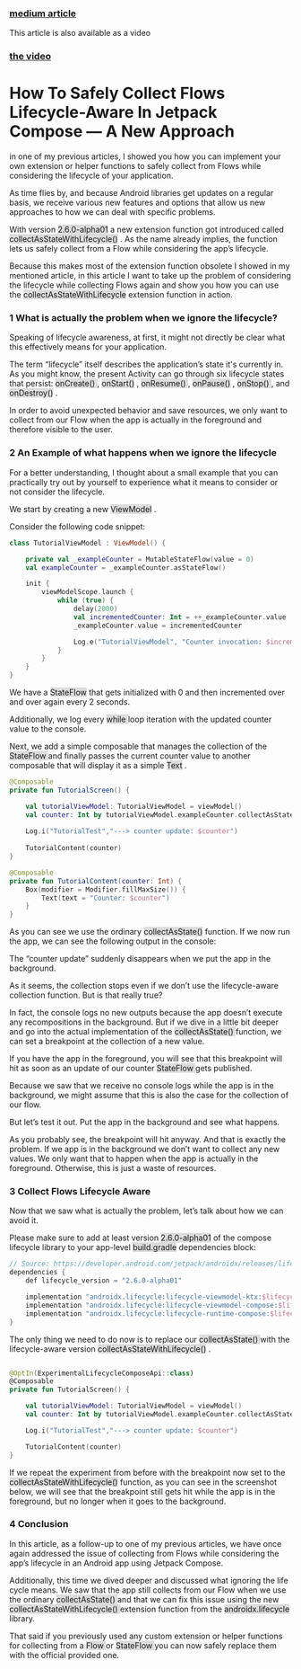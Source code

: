 ### [medium article]( https://link.medium.com/wBafxzJUqvb)
This article is also available as a video
### [the video](https://youtu.be/0lWyiW-uAuA)

# How To Safely Collect Flows Lifecycle-Aware In Jetpack Compose — A New Approach

in one of my previous articles, I showed you how you can implement your own extension or helper functions to safely collect from Flows while considering the lifecycle of your application.

As time flies by, and because Android libraries get updates on a regular basis, we receive various new features and options that allow us new approaches to how we can deal with specific problems.

With version  <Span style="background-color: #DCDCDC">2.6.0-alpha01</span>   a new extension function got introduced called  <Span style="background-color: #DCDCDC"> collectAsStateWithLifecycle()</span>  . As the name already implies, the function lets us safely collect from a Flow while considering the app’s lifecycle.


Because this makes most of the extension function obsolete I showed in my mentioned article, in this article I want to take up the problem of considering the lifecycle while collecting Flows again and show you how you can use the  <Span style="background-color: #DCDCDC"> collectAsStateWithLifecycle</span>   extension function in action.
 
### 1 What is actually the problem when we ignore the lifecycle?

Speaking of lifecycle awareness, at first, it might not directly be clear what this effectively means for your application.

The term “lifecycle” itself describes the application’s state it's currently in. As you might know, the present Activity can go through six lifecycle states that persist:  <Span style="background-color: #DCDCDC">onCreate() </span>   ,  <Span style="background-color: #DCDCDC"> onStart()</span>   ,  <Span style="background-color: #DCDCDC">onResume() </span>   ,  <Span style="background-color: #DCDCDC"> onPause()</span>   ,  <Span style="background-color: #DCDCDC">onStop() </span>   , and  <Span style="background-color: #DCDCDC"> onDestroy()</span>   .



In order to avoid unexpected behavior and save resources, we only want to collect from our Flow when the app is actually in the foreground and therefore visible to the user.


### 2 An Example of what happens when we ignore the lifecycle

For a better understanding, I thought about a small example that you can practically try out by yourself to experience what it means to consider or not consider the lifecycle.

We start by creating a new  <Span style="background-color: #DCDCDC">ViewModel</span>  .

Consider the following code snippet:

```Kotlin
class TutorialViewModel : ViewModel() {

    private val _exampleCounter = MutableStateFlow(value = 0)
    val exampleCounter = _exampleCounter.asStateFlow()

    init {
        viewModelScope.launch {
            while (true) {
                delay(2000)
                val incrementedCounter: Int = ++_exampleCounter.value
                _exampleCounter.value = incrementedCounter

                Log.e("TutorialViewModel", "Counter invocation: $incrementedCounter")
            }
        }
    }
}
```
We have a  <Span style="background-color: #DCDCDC"> StateFlow<Int></span>   that gets initialized with 0 and then incremented over and over again every 2 seconds.

Additionally, we log every  <Span style="background-color: #DCDCDC">while </span>   loop iteration with the updated counter value to the console.

Next, we add a simple composable that manages the collection of the  <Span style="background-color: #DCDCDC">StateFlow </span>   and finally passes the current counter value to another composable that will display it as a simple  <Span style="background-color: #DCDCDC"> Text</span>  .

```Kotlin
@Composable
private fun TutorialScreen() {

    val tutorialViewModel: TutorialViewModel = viewModel()
    val counter: Int by tutorialViewModel.exampleCounter.collectAsState()
    
    Log.i("TutorialTest","---> counter update: $counter")
    
    TutorialContent(counter)
}

@Composable
private fun TutorialContent(counter: Int) {
    Box(modifier = Modifier.fillMaxSize()) {
        Text(text = "Counter: $counter")
    }
}
```

As you can see we use the ordinary  <Span style="background-color: #DCDCDC"> collectAsState()</span>   function. If we now run the app, we can see the following output in the console:

The “counter update” suddenly disappears when we put the app in the background.

As it seems, the collection stops even if we don’t use the lifecycle-aware collection function. But is that really true?

In fact, the console logs no new outputs because the app doesn’t execute any recompositions in the background. But if we dive in a little bit deeper and go into the actual implementation of the  <Span style="background-color: #DCDCDC">collectAsState() </span>   function, we can set a breakpoint at the collection of a new value.

If you have the app in the foreground, you will see that this breakpoint will hit as soon as an update of our counter  <Span style="background-color: #DCDCDC">StateFlow </span>   gets published.

Because we saw that we receive no console logs while the app is in the background, we might assume that this is also the case for the collection of our flow.


But let’s test it out. Put the app in the background and see what happens.

As you probably see, the breakpoint will hit anyway. And that is exactly the problem. If we app is in the background we don’t want to collect any new values. We only want that to happen when the app is actually in the foreground. Otherwise, this is just a waste of resources.

### 3 Collect Flows Lifecycle Aware

Now that we saw what is actually the problem, let’s talk about how we can avoid it.

Please make sure to add at least version  <Span style="background-color: #DCDCDC"> 2.6.0-alpha01</span>   of the compose lifecycle library to your app-level  <Span style="background-color: #DCDCDC"> build.gradle</span>  dependencies block:


```Kotlin
// Source: https://developer.android.com/jetpack/androidx/releases/lifecycle#2.6.0-alpha01
dependencies {
    def lifecycle_version = "2.6.0-alpha01"

    implementation "androidx.lifecycle:lifecycle-viewmodel-ktx:$lifecycle_version"
    implementation "androidx.lifecycle:lifecycle-viewmodel-compose:$lifecycle_version"
    implementation "androidx.lifecycle:lifecycle-runtime-compose:$lifecycle_version"
}
```


The only thing we need to do now is to replace our  <Span style="background-color: #DCDCDC">collectAsState() </span>   with the lifecycle-aware version  <Span style="background-color: #DCDCDC"> collectAsStateWithLifecycle()</span>  .


```Kotlin

@OptIn(ExperimentalLifecycleComposeApi::class)
@Composable
private fun TutorialScreen() {

    val tutorialViewModel: TutorialViewModel = viewModel()
    val counter: Int by tutorialViewModel.exampleCounter.collectAsStateWithLifecycle()

    Log.i("TutorialTest","---> counter update: $counter")

    TutorialContent(counter)
}
```


If we repeat the experiment from before with the breakpoint now set to the  <Span style="background-color: #DCDCDC"> collectAsStateWithLifecycle()</span>   function, as you can see in the screenshot below, we will see that the breakpoint still gets hit while the app is in the foreground, but no longer when it goes to the background.


### 4 Conclusion

In this article, as a follow-up to one of my previous articles, we have once again addressed the issue of collecting from Flows while considering the app’s lifecycle in an Android app using Jetpack Compose.


Additionally, this time we dived deeper and discussed what ignoring the life cycle means. We saw that the app still collects from our Flow when we use the ordinary  <Span style="background-color: #DCDCDC"> collectAsState() </span>   and that we can fix this issue using the new  <Span style="background-color: #DCDCDC">collectAsStateWithLifecycle() </span>   extension function from the  <Span style="background-color: #DCDCDC"> androidx.lifecycle</span>   library.

That said if you previously used any custom extension or helper functions for collecting from a  <Span style="background-color: #DCDCDC">Flow </span>   or  <Span style="background-color: #DCDCDC">StateFlow </span>   you can now safely replace them with the official provided one.